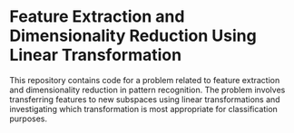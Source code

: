 # Feature Extraction and Dimensionality Reduction Using Linear Transformation
 This repository contains code for a problem related to feature extraction and dimensionality reduction in pattern recognition. The problem involves transferring features to new subspaces using linear transformations and investigating which transformation is most appropriate for classification purposes.
